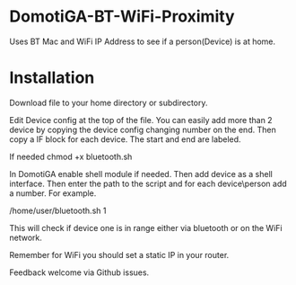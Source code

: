 DomotiGA-BT-WiFi-Proximity
==========================

Uses BT Mac and WiFi IP Address to see if a person(Device) is at home.


Installation
===============

Download file to your home directory or subdirectory. 

Edit Device config at the top of the file. You can easily add more than 2 device by copying the device config changing number on the end. Then copy a IF block for each device. The start and end are labeled. 

If needed chmod +x bluetooth.sh

In DomotiGA enable shell module if needed. Then add device as a shell interface. Then enter the path to the script and for each device\person add a number. For example.

/home/user/bluetooth.sh 1

This will check if device one is in range either via bluetooth or on the WiFi network. 

Remember for WiFi you should set a static IP in your router. 

Feedback welcome via Github issues.

